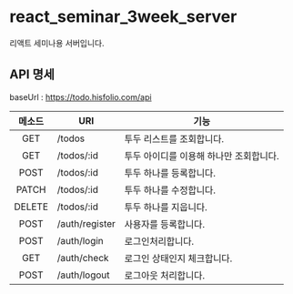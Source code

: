 # react_seminar_3week_server

리액트 세미나용 서버입니다.

## API 명세

baseUrl : https://todo.hisfolio.com/api

| 메소드 | URI            | 기능                                    |
| :----: | -------------- | --------------------------------------- |
|  GET   | /todos         | 투두 리스트를 조회합니다.               |
|  GET   | /todos/:id     | 투두 아이디를 이용해 하나만 조회합니다. |
|  POST  | /todos/:id     | 투두 하나를 등록합니다.                 |
| PATCH  | /todos/:id     | 투두 하나를 수정합니다.                 |
| DELETE | /todos/:id     | 투두 하나를 지웁니다.                   |
|  POST  | /auth/register | 사용자를 등록합니다.                    |
|  POST  | /auth/login    | 로그인처리합니다.                       |
|  GET   | /auth/check    | 로그인 상태인지 체크합니다.             |
|  POST  | /auth/logout   | 로그아웃 처리합니다.                    |
